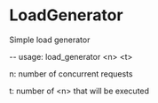 # LoadGenerator
Simple load generator

--
usage: load_generator \<n\> \<t\> 

n: number of concurrent requests

t: number of \<n\> that will be executed
